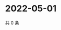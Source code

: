 # 2022-05-01

共 0 条

<!-- BEGIN WEIBO -->
<!-- 最后更新时间 Sun May 01 2022 07:15:33 GMT+0800 (China Standard Time) -->

<!-- END WEIBO -->
